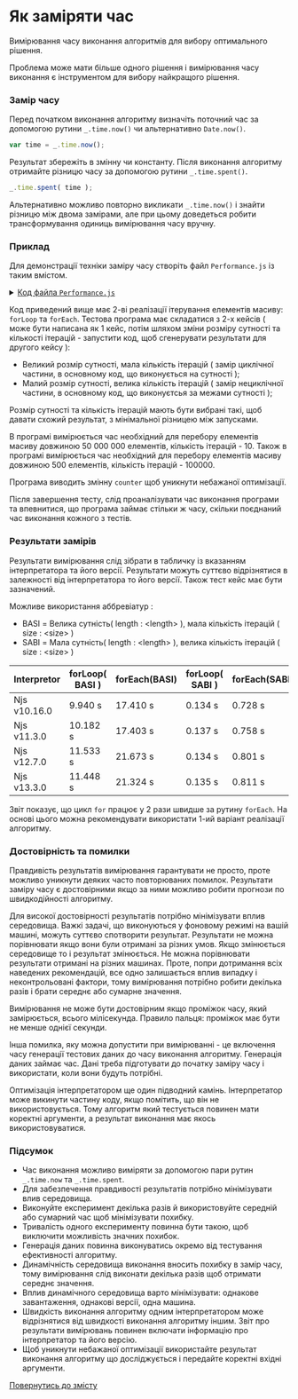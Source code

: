 # Як заміряти час

Вимірювання часу виконання алгоритмів для вибору оптимального рішення.

Проблема може мати більше одного рішення і вимірювання часу виконання є інструментом для вибору найкращого рішення.

### Замір часу

Перед початком виконання алгоритму визначіть поточний час за допомогою рутини `_.time.now()` чи альтернативно `Date.now()`.

``` js
var time = _.time.now();
```

Результат збережіть в змінну чи константу. Після виконання алгоритму отримайте різницю часу за допомогою рутини `_.time.spent()`.

```js
_.time.spent( time );
```

Альтернативно можливо повторно викликати `_.time.now()` і знайти різницю між двома замірами, але при цьому доведеться робити трансформування одиниць вимірювання часу вручну.

### Приклад

Для демонстрації техніки заміру часу створіть файл `Performance.js` із таким вмістом.

<details>
<summary><u>Код файла <code>Performance.js</code></u></summary>

``` js
let _ = require( 'wTools' );
let times = 10;
let size = 50000000;
let array = new U8x( size );

var counter = 0;
var time = _.time.now();
for( let i = times ; i > 0; i-- )
var result = forLoop( array, () => counter += 1 );
console.log( `For loop took ${_.time.spent( time )} on Njs ${process.version}` );
console.info( `Output ${counter} to avoid unwanted optimization` );

var counter = 0;
var time = _.time.now();
for( let i = times ; i > 0; i-- )
var result = forEach( array, () => counter += 1 );
console.log( `For each took ${_.time.spent( time )} on Njs ${process.version}` );
console.info( `Output ${counter} to avoid unwanted optimization` );

function forLoop( src, onEach )
{
  for( let k = 0 ; k < src.length ; k++ )
  onEach( src[ k ], k, src );
  return src
}

function forEach( src, onEach )
{
  src.forEach( ( e, k, src ) => onEach( e, k, src ) );
  return src;
}
```

</details>

Код приведений вище має 2-ві реалізації ітерування елементів масиву: `forLoop` та `forEach`.
Тестова програма має складатися з 2-х кейсів ( може бути написана як 1 кейс, потім шляхом зміни розміру сутності та кількості ітерацій - запустити код, щоб сгенерувати результати для другого кейсу ):
- Великий розмір сутності, мала кількість ітерацій ( замір циклічної частини, в основному код, що виконується на сутності );
- Малий розмір сутності, велика кількість ітерацій ( замір нециклічної частини, в основному код, що виконуєтсья за межами сутності );

Розмір сутності та кількість ітерацій мають бути вибрані такі, щоб давати схожий результат, з мінімальної різницею між запусками.

В програмі вимірюється час необхідний для перебору елементів масиву довжиною 50 000 000 елементів, кількість ітерацій - 10. 
Також в програмі вимірюється час необхідний для перебору елементів масиву довжиною 500 елементів, кількість ітерацій - 100000.

Програма виводить змінну `counter` щоб уникнути небажаної оптимізації.

Після завершення тесту, слід проаналізувати час виконання програми та впевнитися, що програма займає стільки ж часу, скільки поєднаний час виконання кожного з тестів.
### Результати замірів

Результати вимірювання слід зібрати в табличку із вказанням інтерпретатора та його версії. Результати можуть суттєво відрізнятися в залежності від інтерпретатора то його версії. Також тест кейс має бути зазначений.

Можливе використання аббревіатур :

- BASI = Велика сутність( length : \<length> ), мала кількість ітерацій ( size : \<size> )
- SABI = Мала сутність( length : \<length> ), велика кількість ітерацій ( size : \<size> )

| Interpretor  | forLoop( BASI ) | forEach(BASI) | forLoop( SABI ) | forEach(SABI) |
| ------------ | --------------- | ------------- | --------------- | ------------- |
| Njs v10.16.0 | 9.940 s         | 17.410 s      | 0.134 s         | 0.728 s       |
| Njs v11.3.0  | 10.182 s        | 17.403 s      | 0.137 s         | 0.758 s       |
| Njs v12.7.0  | 11.533 s        | 21.673 s      | 0.134 s         | 0.801 s       |
| Njs v13.3.0  | 11.448 s        | 21.324 s      | 0.135 s         | 0.811 s       |

Звіт показує, що цикл `for` працює у 2 рази швидше за рутину `forEach`. На основі цього можна рекомендувати використати 1-ий варіант реалізації алгоритму.

### Достовірність та помилки

Правдивість результатів вимірювання гарантувати не просто, проте можливо уникнути деяких часто повторюваних помилок. Результати заміру часу є достовірними якщо за ними можливо робити прогнози по швидкодійності алгоритму.

Для високої достовірності результатів потрібно мінімізувати вплив середовища. Важкі задачі, що виконуються у фоновому режимі на вашій машині, можуть суттєво спотворити результат. Результати не можна порівнювати якщо вони були отримані за різних умов. Якщо змінюється середовище то і результат змінюється. Не можна порівнювати результати отримані на різних машинах. Проте, попри дотримання всіх наведених рекомендацій, все одно залишається вплив випадку і неконтрольовані фактори, тому вимірювання потрібно робити декілька разів і брати середнє або сумарне значення.

Вимірювання не може бути достовірним якщо проміжок часу, який замірюється, всього мілісекунда. Правило пальця: проміжок має бути не менше однієї секунди.

Інша помилка, яку можна допустити при вимірюванні - це включення часу генерації тестових даних до часу виконання алгоритму. Генерація даних займає час. Дані треба підготувати до початку заміру часу і використати, коли вони будуть потрібні.

Оптимізація інтерпретатором ще один підводний камінь. Інтерпретатор може викинути частину коду, якщо помітить, що він не використовується. Тому алгоритм який тестується повинен мати коректні аргументи, а результат виконання має якось використовуватися.

### Підсумок

- Час виконання можливо виміряти за допомогою пари рутин `_.time.now` та `_.time.spent`.
- Для забезпечення правдивості результатів потрібно мінімізувати влив середовища.
- Виконуйте експеримент декілька разів й використовуйте середній або сумарний час щоб мінімізувати похибку.
- Тривалість одного експерименту повинна бути такою, щоб виключити можливість значних похибок.
- Генерація даних повинна виконуватись окремо від тестування ефективності алгоритму.
- Динамічність середовища виконання вносить похибку в замір часу, тому вимірювання слід виконати декілька разів щоб отримати середнє значення.
- Вплив динамічного середовища варто мінімізувати: однакове завантаження, однакові версії, одна машина.
- Швидкість виконання алгоритму одним інтерпретатором може відрізнятися від швидкості виконання алгоритму іншим. Звіт про результати вимірювань повинен включати інформацію про інтерпретатор та його версію.
- Щоб уникнути небажаної оптимізації використайте результат виконання алгоритму що досліджується і передайте коректні вхідні аргументи.

[Повернутись до змісту](../README.md#Туторіали)

